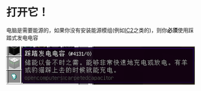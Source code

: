 # 打开它！

电脑是需要能源的，如果你没有安装能源模组(例如[IC2](https://www.mcmod.cn/class/2.html)之类的)，则你**必须**使用踩踏式发电电容

![](/imgs/1-3.png)